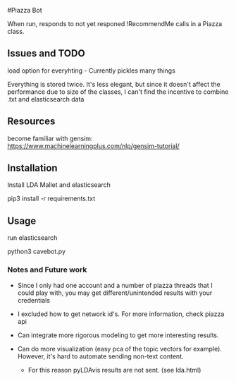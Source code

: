 #Piazza Bot

When run, responds to not yet responed !RecommendMe calls in a Piazza class.

## Issues and TODO

load option for everyhting
	- Currently pickles many things

Everything is stored twice. It's less elegant, but since it doesn't affect the performance due to size of the classes, I can't find the incentive to combine .txt and elasticsearch data


## Resources

become familiar with gensim:
https://www.machinelearningplus.com/nlp/gensim-tutorial/


## Installation

Install LDA Mallet and elasticsearch

pip3 install -r requirements.txt

## Usage

run elasticsearch

python3 cavebot.py


### Notes and Future work

- Since I only had one account and a number of piazza threads that I could play with, you may get different/unintended results with your credentials

- I excluded how to get network id's. For more information, check piazza api

- Can integrate more rigorous modeling to get more interesting results.

- Can do more visualization (easy pca of the topic vectors for example). However, it's hard to automate sending non-text content. 
	- For this reason pyLDAvis results are not sent. (see lda.html)